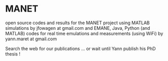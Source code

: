 # MANET
open source codes and results for the MANET project 
using MATLAB simulations by jfowagen at gmail.com
and EMANE, Java, Python (and MATLAB) codes for real time emulations and measurements (using WiFi) by yann.maret at gmail.com

Search the web for our publications ... or wait until Yann publish his PhD thesis !
